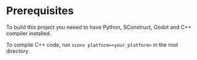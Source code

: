# Prerequisites

To build this project you neeed to have Python, SConstruct, Godot and C++ compiler installed.

To compile C++ code, run `scons platform=<your_platform>` in the root directory.
